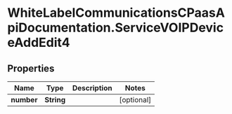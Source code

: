 # WhiteLabelCommunicationsCPaasApiDocumentation.ServiceVOIPDeviceAddEdit4

## Properties

Name | Type | Description | Notes
------------ | ------------- | ------------- | -------------
**number** | **String** |  | [optional] 



